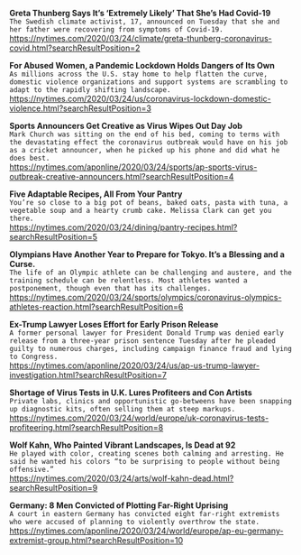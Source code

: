 **Greta Thunberg Says It’s ‘Extremely Likely’ That She’s Had Covid-19**\
`The Swedish climate activist, 17, announced on Tuesday that she and her father were recovering from symptoms of Covid-19.`\
https://nytimes.com/2020/03/24/climate/greta-thunberg-coronavirus-covid.html?searchResultPosition=2

**For Abused Women, a Pandemic Lockdown Holds Dangers of Its Own**\
`As millions across the U.S. stay home to help flatten the curve, domestic violence organizations and support systems are scrambling to adapt to the rapidly shifting landscape.`\
https://nytimes.com/2020/03/24/us/coronavirus-lockdown-domestic-violence.html?searchResultPosition=3

**Sports Announcers Get Creative as Virus Wipes Out Day Job**\
`Mark Church was sitting on the end of his bed, coming to terms with the devastating effect the coronavirus outbreak would have on his job as a cricket announcer, when he picked up his phone and did what he does best.`\
https://nytimes.com/aponline/2020/03/24/sports/ap-sports-virus-outbreak-creative-announcers.html?searchResultPosition=4

**Five Adaptable Recipes, All From Your Pantry**\
`You’re so close to a big pot of beans, baked oats, pasta with tuna, a vegetable soup and a hearty crumb cake. Melissa Clark can get you there.`\
https://nytimes.com/2020/03/24/dining/pantry-recipes.html?searchResultPosition=5

**Olympians Have Another Year to Prepare for Tokyo. It’s a Blessing and a Curse.**\
`The life of an Olympic athlete can be challenging and austere, and the training schedule can be relentless. Most athletes wanted a postponement, though even that has its challenges.`\
https://nytimes.com/2020/03/24/sports/olympics/coronavirus-olympics-athletes-reaction.html?searchResultPosition=6

**Ex-Trump Lawyer Loses Effort for Early Prison Release**\
`A former personal lawyer for President Donald Trump was denied early release from a three-year prison sentence Tuesday after he pleaded guilty to numerous charges, including campaign finance fraud and lying to Congress.`\
https://nytimes.com/aponline/2020/03/24/us/ap-us-trump-lawyer-investigation.html?searchResultPosition=7

**Shortage of Virus Tests in U.K. Lures Profiteers and Con Artists**\
`Private labs, clinics and opportunistic go-betweens have been snapping up diagnostic kits, often selling them at steep markups.`\
https://nytimes.com/2020/03/24/world/europe/uk-coronavirus-tests-profiteering.html?searchResultPosition=8

**Wolf Kahn, Who Painted Vibrant Landscapes, Is Dead at 92**\
`He played with color, creating scenes both calming and arresting. He said he wanted his colors “to be surprising to people without being offensive.”`\
https://nytimes.com/2020/03/24/arts/wolf-kahn-dead.html?searchResultPosition=9

**Germany: 8 Men Convicted of Plotting Far-Right Uprising**\
`A court in eastern Germany has convicted eight far-right extremists who were accused of planning to violently overthrow the state.`\
https://nytimes.com/aponline/2020/03/24/world/europe/ap-eu-germany-extremist-group.html?searchResultPosition=10

